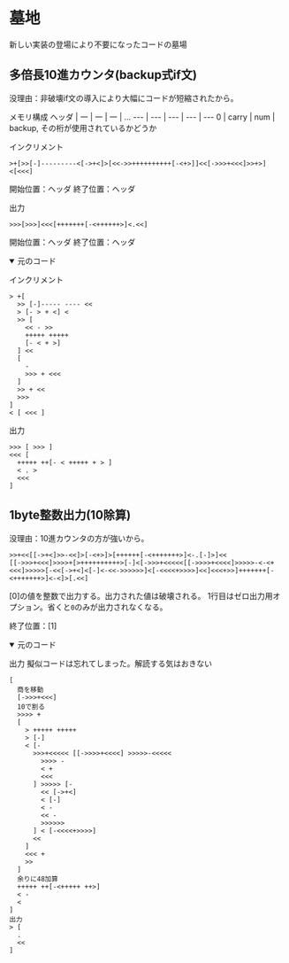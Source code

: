 # 墓地
新しい実装の登場により不要になったコードの墓場

## 多倍長10進カウンタ(backup式if文)
没理由：非破壊if文の導入により大幅にコードが短縮されたから。

メモリ構成
ヘッダ | 一 | 一 | 一 | ...
--- | --- | --- | --- | ---
0 | carry | num | backup, その桁が使用されているかどうか

インクリメント
```brainfuck
>+[>>[-]---------<[->+<]>[<<->>++++++++++[-<+>]]<<[->>>+<<<]>>+>]<[<<<]
```
開始位置：ヘッダ
終了位置：ヘッダ

出力
```Brainfuck
>>>[>>>]<<<[+++++++[-<++++++>]<.<<]
```
開始位置：ヘッダ
終了位置：ヘッダ


<details open>
<summary>元のコード</summary>

インクリメント
```brainfuck
> +[
  >> [-]----- ---- <<
  > [- > + <] <
  >> [
    << - >>
    +++++ +++++
    [- < + >]
  ] <<
  [
    -
    >>> + <<<
  ]
  >> + <<
  >>>
]
< [ <<< ]
```

出力
```Brainfuck
>>> [ >>> ]
<<< [
  +++++ ++[- < +++++ + > ]
  < . >
  <<<
]
```
</details>

## 1byte整数出力(10除算)
没理由：10進カウンタの方が強いから。

```Brainfuck
>>+<<[[->+<]>>-<<]>[-<+>]>[++++++[-<+++++++>]<-.[-]>]<<
[[->>>+<<<]>>>>+[>++++++++++>[-]<[->>>+<<<<<[[->>>>+<<<<]>>>>>-<-<+<<<]>>>>>[-<<[->+<]<[-]<-<<->>>>>>]<[-<<<<+>>>>]<<]<<<+>>]+++++++[-<+++++++>]<-<]>[.<<]
```

[0]の値を整数で出力する。出力された値は破壊される。
1行目はゼロ出力用オプション。省くと`0`のみが出力されなくなる。

終了位置：[1]
<details open>
<summary>元のコード</summary>

出力
擬似コードは忘れてしまった。解読する気はおきない
```Brainfuck
[
  商を移動
  [->>>+<<<]
  10で割る
  >>>> +
  [
    > +++++ +++++
    > [-]
    < [-
      >>>+<<<<< [[->>>>+<<<<] >>>>>-<<<<<
        >>>> -
        < +
        <<<
      ] >>>>> [-
        << [->+<]
        < [-]
        < -
        << -
        >>>>>>
      ] < [-<<<<+>>>>]
      <<
    ]
    <<< +
    >>
  ]
  余りに48加算
  +++++ ++[-<+++++ ++>]
  < -
  <
]
出力
> [
  .
  <<
]
```
</details>

